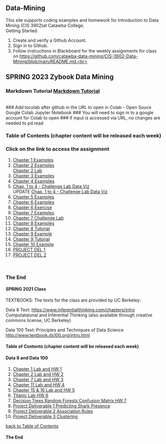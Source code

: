 ## Data-Mining
This site supports coding examples and homework for Introduction to Data Mining (CIS 3902)at Catawba College.<br>
Getting Started:<br>
1.  Create and verify a Github Account.<br>
2.  Sign in to Github.<br>
3.  Follow instructions in Blackboard for the weekly assignments for class on https://github.com/catawba-data-mining/CIS-3902-Data-Mining/blob/main/README.md.<br>

## SPRING 2023 Zybook Data Mining

### Markdown Tutorial <a href="https://agea.githubtocolab.io/tutorial.md/">Markdown Tutorial</a>
<br>
### Add tocolab after github in the URL to open in Colab - Open Souce Google Colab Jupyter Notebook
### You will need to sign in to a google account for Colab to open
### if input is accessed via URL, no changes are needed to pd.read

<a name="tocb"></a>
### Table of Contents  (chapter content will be released each week)
### Click on the link to access the assignment<br>
1. <a href="https://github.com/catawba-data-mining/CIS-3902-Data-Mining/blob/main/ch01_examples.ipynb">Chapter 1 Examples</a>
2. <a href="https://github.com/catawba-data-mining/CIS-3902-Data-Mining/blob/main/ch02_examples.ipynb">Chapter 2 Examples</a><br>
   <a href="https://github.com/catawba-data-mining/CIS-3902-Data-Mining/blob/main/ex_2-1_mortality.ipynb">Chapter 2 Lab</a>
3. <a href="https://github.com/catawba-data-mining/CIS-3902-Data-Mining/blob/main/ch03_examples.ipynb">Chapter 3 Examples</a>
4. <a href="https://github.com/catawba-data-mining/CIS-3902-Data-Mining/blob/main/ch04_examples.ipynb">Chapter 4 Examples</a>
5. <a href="https://githubtocolab.com/catawba-data-mining/CIS-3902-Data-Mining/blob/main/ChallengeLabDataViz.ipynb">Chap. 1 to 4 - Challenge Lab Data Viz</a><br>
   UPDATE  <a href="https://githubtocolab.com/catawba-data-mining/CIS-3902-Data-Mining/blob/main/ChallengeLabDataViz.ipynb">Chap. 1 to 4 - Challenge Lab Data Viz</a>
6. <a href="https://github.com/catawba-data-mining/CIS-3902-Data-Mining/blob/main/ch05_examples.ipynb">Chapter 5 Examples</a>
7. <a href="https://github.com/catawba-data-mining/CIS-3902-Data-Mining/blob/main/ch06_examples.ipynb">Chapter 6 Examples</a>
8. <a href="https://github.com/catawba-data-mining/CIS-3902-Data-Mining/blob/main/ex_6-1_polls.ipynb">Chapter 6 Exercise</a>
9. <a href="https://github.com/catawba-data-mining/CIS-3902-Data-Mining/blob/main/ch07_examples_for_colab.ipynb">Chapter 7 Examples</a>
10. <a href="https://github.com/catawba-data-mining/CIS-3902-Data-Mining/blob/main/Challenge_Exercise_Airports.ipynb">Chapter 7 Challenge Lab</a>
11. <a href="https://githubtocolab.com/catawba-data-mining/CIS-3902-Data-Mining/blob/main/ch08_examples.ipynb">Chapter 8 Examples</a>
12. <a href="https://githubtocolab.com/catawba-data-mining/CIS-3902-Data-Mining/blob/main/ex_8_1_fires.ipynb">Chapter 8 Tutorial</a>
13. <a href="https://githubtocolab.com/catawba-data-mining/CIS-3902-Data-Mining/blob/main/ch09_examples.ipynb">Chapter 9 Example</a>
14. <a href="https://githubtocolab.com/catawba-data-mining/CIS-3902-Data-Mining/blob/main/ex_9-1_stocks.ipynb">Chapter 9 Tutorial</a>
15. <a href="https://githubtocolab.com/catawba-data-mining/CIS-3902-Data-Mining/blob/main/ch10_examples.ipynb">Chapter 10 Example</a>
16. <a href="https://github.com/catawba-data-mining/CIS-3902-Data-Mining/blob/main/SPR_22_Project_Deliverable_1_Detecting_Shark_Presence.ipynb">PROJECT DEL 1</a>
17. <a href="https://github.com/catawba-data-mining/CIS-3902-Data-Mining/blob/main/SPR_22_Project_Deliverable_2_Association_Rules.ipynb">PROJECT DEL 2</a>

<br>

### The End


#### SPRING 2021 Class

TEXTBOOKS:  The texts for the class are provided by UC Berkeley:  

Data 8 Text: 
https://www.inferentialthinking.com/chapters/intro
Computataional and Inferential Thinking (also available through creative commons license, UC Berkeley)

Data 100 Text:
Principles and Techniques of Data Science
http://www.textbook.ds100.org/intro.html


<a name="toc"></a>
#### Table of Contents  (chapter content will be released each week)
#### Data 8 and Data 100<br>
1. <a href="https://github.com/catawba-data-mining/CIS-3902-Data-Mining/blob/main/chapter1_homework1_lab.ipynb">Chapter 1 Lab and HW 1</a>
2. <a href="https://github.com/catawba-data-mining/CIS-3902-Data-Mining/blob/main/chapter2_homework2_lab.ipynb">Chapter 2 Lab and HW 2</a>
3. <a href="https://github.com/catawba-data-mining/CIS-3902-Data-Mining/blob/main/Chapter7_HW_3_lab.ipynb">Chapter 7 Lab and HW 3</a>
4. <a href="https://github.com/catawba-data-mining/CIS-3902-Data-Mining/blob/main/chapter11_homework4_lab.ipynb">Chapter 11 Lab and HW 4</a>
5. <a href="https://github.com/catawba-data-mining/CIS-3902-Data-Mining/blob/main/chapter15_16_HW5_Lab.ipynb">Chapter 15 & 16 Lab and HW 5</a>
6. <a href="https://github.com/catawba-data-mining/CIS-3902-Data-Mining/blob/main/homework6_titanic_lab.ipynb">Titanic Lab HW 6</a>
7. <a href="https://github.com/catawba-data-mining/CIS-3902-Data-Mining/blob/main/homework7_decision_trees.ipynb">Decision Trees Random Forests Confusion Matrix HW 7</a>
8. <a href="https://github.com/catawba-data-mining/CIS-3902-Data-Mining/blob/main/Project Deliverable 1 Detecting Shark Presence.ipynb">Project Deliverable 1 Predicting Shark Presence</a>
9. <a href="https://github.com/catawba-data-mining/CIS-3902-Data-Mining/blob/main/Project_Deliverable_2_Association_Rules.ipynb">Project Deliverable 2 Association Rules</a>
10. <a href="https://github.com/catawba-data-mining/CIS-3902-Data-Mining/blob/main/Deliverable_3_Shark_Attack_Clustering.ipynb">Project Deliverable 3 Clustering</a>


[ back to Table of Contents](#toc)
<br>

#### The End
